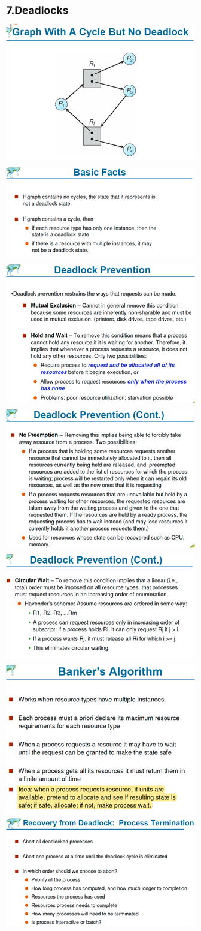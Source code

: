 # 7.Deadlocks

![](../.gitbook/assets/image%20%2898%29.png)

![](../.gitbook/assets/image%20%2897%29.png)

![](../.gitbook/assets/image%20%28106%29.png)

![](../.gitbook/assets/image%20%2830%29.png)

![](../.gitbook/assets/image%20%2891%29.png)

![](../.gitbook/assets/image%20%28114%29.png)

![](../.gitbook/assets/image.png)

